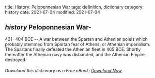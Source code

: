 title: History: Peloponnesian War
tags: definition, dictionary
category: history
date: 2021-07-04
modified: 2021-07-04


## _history_  Peloponnesian War-
  431-
404 BCE
 -- A war between the
Spartan and Athenian poleis which probably stemmed from Spartan fear
of Athens, or Athenian imperialism.   The Spartans finally defeated
the Athenian fleet in   405 BCE.
  Shortly thereafter the Athenian
navy was disbanded, and the Athenian Empire destroyed.


###### Download *this* dictionary as a Free eBook: [Download Now]({static}static/SerfHistoryDictionary.pdf)

